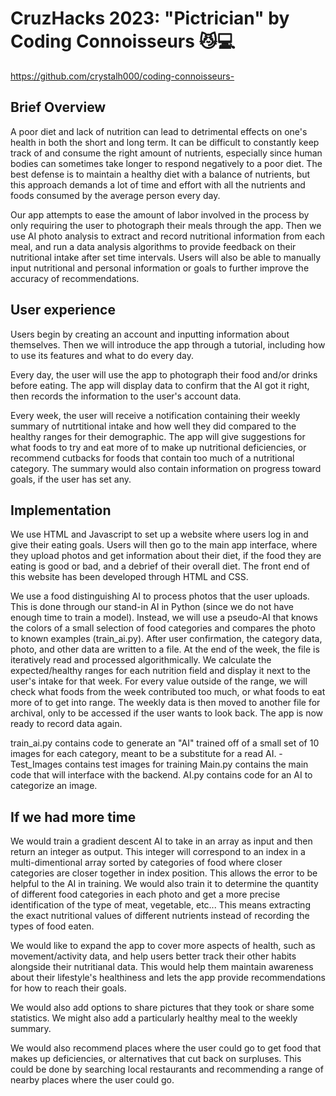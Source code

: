 # CruzHacks 2023: "Pictrician" by Coding Connoisseurs 😼💻
https://github.com/crystalh000/coding-connoisseurs-

## Brief Overview

A poor diet and lack of nutrition can lead to detrimental effects on one's health in both the short and long term. It can be difficult to constantly keep track of and consume the right amount of nutrients, especially since human bodies can sometimes take longer to respond negatively to a poor diet. The best defense is to maintain a healthy diet with a balance of nutrients, but this approach demands a lot of time and effort with all the nutrients and foods consumed by the average person every day.

Our app attempts to ease the amount of labor involved in the process by only requiring the user to photograph their meals through the app. Then we use AI photo analysis to extract and record nutritional information from each meal, and run a data analysis algorithms to provide feedback on their nutritional intake after set time intervals. Users will also be able to manually input nutritional and personal information or goals to further improve the accuracy of recommendations.

## User experience

Users begin by creating an account and inputting information about themselves. Then we will introduce the app through a tutorial, including how to use its features and what to do every day.

Every day, the user will use the app to photograph their food and/or drinks before eating. The app will display data to confirm that the AI got it right, then records the information to the user's account data.

Every week, the user will receive a notification containing their weekly summary of nutrtitional intake and how well they did compared to the healthy ranges for their demographic. The app will give suggestions for what foods to try and eat more of to make up nutritional deficiencies, or recommend cutbacks for foods that contain too much of a nutritional category. The summary would also contain information on progress toward goals, if the user has set any.

## Implementation

We use HTML and Javascript to set up a website where users log in and give their eating goals. Users will then go to the main app interface, where they upload photos and get information about their diet, if the food they are eating is good or bad, and a debrief of their overall diet. The front end of this website has been developed through HTML and CSS.

We use a food distinguishing AI to process photos that the user uploads. This is done through our stand-in AI in Python (since we do not have enough time to train a model). Instead, we will use a pseudo-AI that knows the colors of a small selection of food categories and compares the photo to known examples (train_ai.py). After user confirmation, the category data, photo, and other data are written to a file. At the end of the week, the file is iteratively read and processed algorithmically. We calculate the expected/healthy ranges for each nutrition field and display it next to the user's intake for that week. For every value outside of the range, we will check what foods from the week contributed too much, or what foods to eat more of to get into range. The weekly data is then moved to another file for archival, only to be accessed if the user wants to look back. The app is now ready to record data again.

train_ai.py contains code to generate an "AI" trained off of a small set of 10 images for each category, meant to be a substitute for a read AI.
    - Test_Images contains test images for training
Main.py contains the main code that will interface with the backend.
AI.py contains code for an AI to categorize an image.

## If we had more time

We would train a gradient descent AI to take in an array as input and then return an integer as output. This integer will correspond to an index in a multi-dimentional array sorted by categories of food where closer categories are closer together in index position. This allows the error to be helpful to the AI in training. We would also train it to determine the quantity of different food categories in each photo and get a more precise identification of the type of meat, vegetable, etc... This means extracting the exact nutritional values of different nutrients instead of recording the types of food eaten.

We would like to expand the app to cover more aspects of health, such as movement/activity data, and help users better track their other habits alongside their nutritianal data. This would help them maintain awareness about their lifestyle's healthiness and lets the app provide recommendations for how to reach their goals.

We would also add options to share pictures that they took or share some statistics. We might also add a particularly healthy meal to the weekly summary.

We would also recommend places where the user could go to get food that makes up deficiencies, or alternatives that cut back on surpluses. This could be done by searching local restaurants and recommending a range of nearby places where the user could go.